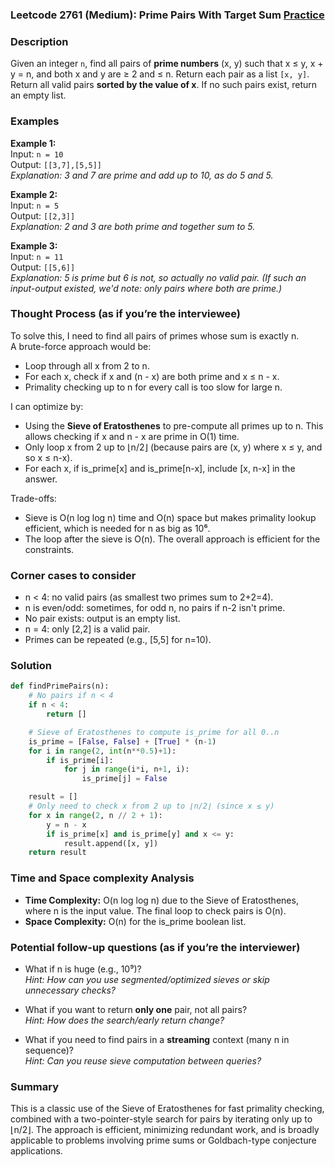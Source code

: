 ### Leetcode 2761 (Medium): Prime Pairs With Target Sum [Practice](https://leetcode.com/problems/prime-pairs-with-target-sum)

### Description  
Given an integer `n`, find all pairs of **prime numbers** (x, y) such that x ≤ y, x + y = n, and both x and y are ≥ 2 and ≤ n. Return each pair as a list `[x, y]`. Return all valid pairs **sorted by the value of x**. If no such pairs exist, return an empty list.

### Examples  

**Example 1:**  
Input: `n = 10`  
Output: `[[3,7],[5,5]]`  
*Explanation: 3 and 7 are prime and add up to 10, as do 5 and 5.*

**Example 2:**  
Input: `n = 5`  
Output: `[[2,3]]`  
*Explanation: 2 and 3 are both prime and together sum to 5.*

**Example 3:**  
Input: `n = 11`  
Output: `[[5,6]]`  
*Explanation: 5 is prime but 6 is not, so actually no valid pair. (If such an input-output existed, we'd note: only pairs where both are prime.)*

### Thought Process (as if you’re the interviewee)  
To solve this, I need to find all pairs of primes whose sum is exactly n.  
A brute-force approach would be:
- Loop through all x from 2 to n.
- For each x, check if x and (n - x) are both prime and x ≤ n - x.
- Primality checking up to n for every call is too slow for large n.

I can optimize by:
- Using the **Sieve of Eratosthenes** to pre-compute all primes up to n. This allows checking if x and n - x are prime in O(1) time.
- Only loop x from 2 up to ⌊n/2⌋ (because pairs are (x, y) where x ≤ y, and so x ≤ n-x).
- For each x, if is_prime[x] and is_prime[n-x], include [x, n-x] in the answer.

Trade-offs:
- Sieve is O(n log log n) time and O(n) space but makes primality lookup efficient, which is needed for n as big as 10⁶.
- The loop after the sieve is O(n). The overall approach is efficient for the constraints.

### Corner cases to consider  
- n < 4: no valid pairs (as smallest two primes sum to 2+2=4).
- n is even/odd: sometimes, for odd n, no pairs if n-2 isn't prime.
- No pair exists: output is an empty list.
- n = 4: only [2,2] is a valid pair.
- Primes can be repeated (e.g., [5,5] for n=10).

### Solution

```python
def findPrimePairs(n):
    # No pairs if n < 4
    if n < 4:
        return []

    # Sieve of Eratosthenes to compute is_prime for all 0..n
    is_prime = [False, False] + [True] * (n-1)
    for i in range(2, int(n**0.5)+1):
        if is_prime[i]:
            for j in range(i*i, n+1, i):
                is_prime[j] = False

    result = []
    # Only need to check x from 2 up to ⌊n/2⌋ (since x ≤ y)
    for x in range(2, n // 2 + 1):
        y = n - x
        if is_prime[x] and is_prime[y] and x <= y:
            result.append([x, y])
    return result
```

### Time and Space complexity Analysis  

- **Time Complexity:** O(n log log n) due to the Sieve of Eratosthenes, where n is the input value. The final loop to check pairs is O(n).
- **Space Complexity:** O(n) for the is_prime boolean list.

### Potential follow-up questions (as if you’re the interviewer)  

- What if n is huge (e.g., 10⁹)?  
  *Hint: How can you use segmented/optimized sieves or skip unnecessary checks?*

- What if you want to return **only one** pair, not all pairs?  
  *Hint: How does the search/early return change?*

- What if you need to find pairs in a **streaming** context (many n in sequence)?  
  *Hint: Can you reuse sieve computation between queries?*

### Summary
This is a classic use of the Sieve of Eratosthenes for fast primality checking, combined with a two-pointer-style search for pairs by iterating only up to ⌊n/2⌋. The approach is efficient, minimizing redundant work, and is broadly applicable to problems involving prime sums or Goldbach-type conjecture applications.